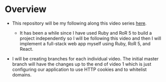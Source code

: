 # Overview

- This repository will be my following along this video series [here](https://www.youtube.com/playlist?list=PLgYiyoyNPrv_yNp5Pzsx0A3gQ8-tfg66j).
    - It has been a while since I have used Ruby and RoR 5 to build a project independently so I will be following this video
    and then I will implement a full-stack web app myself using Ruby, RoR 5, and React.
    
- I will be creating branches for each individual video. The initial master branch will have the changes up to the end of video 1
which is just configuring our application to use HTTP cookies and to whitelist domains.
